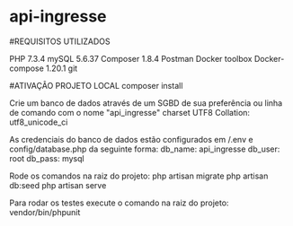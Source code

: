# api-ingresse

#REQUISITOS UTILIZADOS

PHP 7.3.4
mySQL 5.6.37
Composer 1.8.4
Postman
Docker toolbox
Docker-compose  1.20.1
git

#ATIVAÇÂO PROJETO LOCAL
composer install

Crie um banco de dados através de um SGBD de sua preferência ou linha de comando com o nome "api_ingresse" charset UTF8 Collation: utf8_unicode_ci

As credenciais do banco de dados estão configurados em /.env e config/database.php da seguinte forma:
db_name: api_ingresse
db_user: root
db_pass: mysql

Rode os comandos na raiz do projeto:
    php artisan migrate
    php artisan db:seed
    <!-- php artisan key:generate -->
    php artisan serve

Para rodar os testes execute o comando na raiz do projeto:
    vendor/bin/phpunit


